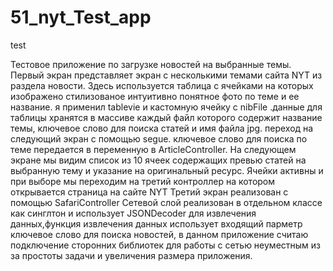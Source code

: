 # 51_nyt_Test_app
test

Тестовое приложение по загрузке новостей на выбранные темы.
Первый экран представляет экран с несколькими темами сайта  NYT из раздела новости.
Здесь используется таблица с ячейками на которых изображено стилизованое интуитивно понятное фото по теме и ее название.
я применил tablevie и кастомную ячейку с nibFile .данные для таблицы хранятся в массиве каждый файл которого содержит название темы,
ключевое слово для поиска статей и имя файла jpg.
переход на следующий экран с помощью segue.
ключевое слово для поиска по теме передается в переменную в ArticleController.
На следующем экране мы видим список из 10 ячеек содержащих превью статей на выбранную тему и указание на оригинальный ресурс.
Ячейки активны и при выборе мы переходим на третий контроллер на котором открывается страница на сайте NYT 
Третий экран реализован с  помощью SafariController
Сетевой слой реализован в отдельном классе как синглтон и использует JSONDecoder для извлечения данных,функция извлечения данных использует
входящий парметр ключевое слово для поиска новостей, в данном приложение считаю подключение сторонних библиотек для работы с сетью неуместным из за
простоты задачи и увеличения размера приложения.
